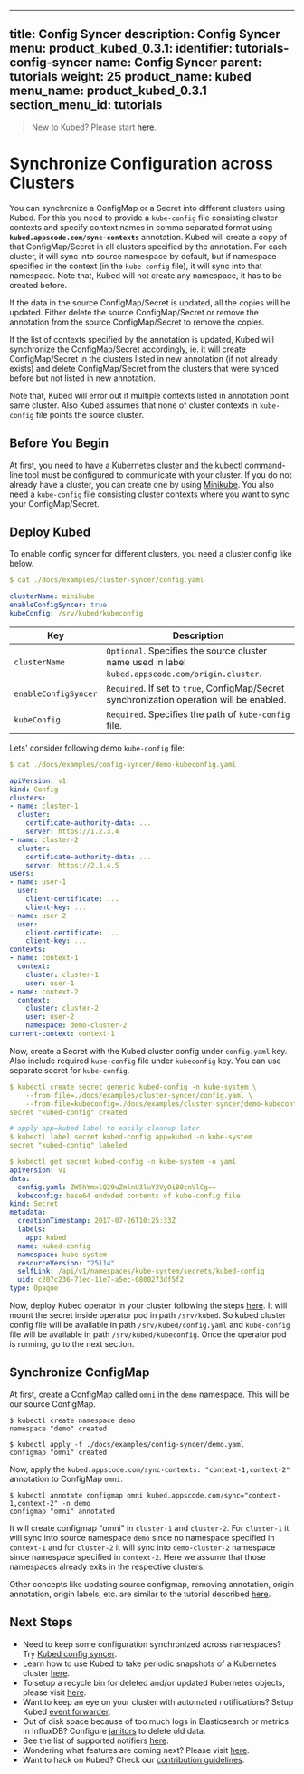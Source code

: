 

---
title: Config Syncer
description: Config Syncer
menu:
  product_kubed_0.3.1:
    identifier: tutorials-config-syncer
    name: Config Syncer
    parent: tutorials
    weight: 25
product_name: kubed
menu_name: product_kubed_0.3.1
section_menu_id: tutorials
---

> New to Kubed? Please start [here](/docs/tutorials/README.md).

# Synchronize Configuration across Clusters

You can synchronize a ConfigMap or a Secret into different clusters using Kubed. For this you need to provide a `kube-config` file consisting cluster contexts and specify context names in comma separated format using __`kubed.appscode.com/sync-contexts`__ annotation. Kubed will create a copy of that ConfigMap/Secret in all clusters specified by the annotation. For each cluster, it will sync into source namespace by default, but if namespace specified in the context (in the `kube-config` file), it will sync into that namespace. Note that, Kubed will not create any namespace, it has to be created before.

If the data in the source ConfigMap/Secret is updated, all the copies will be updated. Either delete the source ConfigMap/Secret or remove the annotation from the source ConfigMap/Secret to remove the copies.

If the list of contexts specified by the annotation is updated, Kubed will synchronize the ConfigMap/Secret accordingly, ie. it will create ConfigMap/Secret  in the clusters listed in new annotation (if not already exists) and delete ConfigMap/Secret from the clusters that were synced before but not listed in new annotation.

Note that, Kubed will error out if multiple contexts listed in annotation point same cluster. Also Kubed assumes that none of cluster contexts in `kube-config` file points the source cluster.

## Before You Begin

At first, you need to have a Kubernetes cluster and the kubectl command-line tool must be configured to communicate with your cluster. If you do not already have a cluster, you can create one by using [Minikube](https://github.com/kubernetes/minikube). You also need a `kube-config` file consisting cluster contexts where you want to sync your ConfigMap/Secret.

## Deploy Kubed

To enable config syncer for different clusters, you need a cluster config like below.

```yaml
$ cat ./docs/examples/cluster-syncer/config.yaml

clusterName: minikube
enableConfigSyncer: true
kubeConfig: /srv/kubed/kubeconfig
```

| Key                   | Description                                                                               |
|-----------------------|-------------------------------------------------------------------------------------------|
| `clusterName`  | `Optional`. Specifies the source cluster name used in label `kubed.appscode.com/origin.cluster`. |
| `enableConfigSyncer`  | `Required`. If set to `true`, ConfigMap/Secret synchronization operation will be enabled. |
| `kubeConfig`  | `Required`. Specifies the path of `kube-config` file. |

Lets' consider following demo `kube-config` file:

```yaml
$ cat ./docs/examples/config-syncer/demo-kubeconfig.yaml

apiVersion: v1
kind: Config
clusters:
- name: cluster-1
  cluster:
    certificate-authority-data: ...
    server: https://1.2.3.4
- name: cluster-2
  cluster:
    certificate-authority-data: ...
    server: https://2.3.4.5
users:
- name: user-1
  user:
    client-certificate: ...
    client-key: ...
- name: user-2
  user:
    client-certificate: ...
    client-key: ...
contexts:
- name: context-1
  context:
    cluster: cluster-1
    user: user-1
- name: context-2
  context:
    cluster: cluster-2
    user: user-2
    namespace: demo-cluster-2
current-context: context-1
```

Now, create a Secret with the Kubed cluster config under `config.yaml` key. Also include required `kube-config` file under `kubeconfig` key. You can use separate secret for `kube-config`.

```yaml
$ kubectl create secret generic kubed-config -n kube-system \
    --from-file=./docs/examples/cluster-syncer/config.yaml \
    --from-file=kubeconfig=./docs/examples/cluster-syncer/demo-kubeconfig.yaml
secret "kubed-config" created

# apply app=kubed label to easily cleanup later
$ kubectl label secret kubed-config app=kubed -n kube-system
secret "kubed-config" labeled

$ kubectl get secret kubed-config -n kube-system -o yaml
apiVersion: v1
data:
  config.yaml: ZW5hYmxlQ29uZmlnU3luY2VyOiB0cnVlCg==
  kubeconfig: base64 endoded contents of kube-config file
kind: Secret
metadata:
  creationTimestamp: 2017-07-26T10:25:33Z
  labels:
    app: kubed
  name: kubed-config
  namespace: kube-system
  resourceVersion: "25114"
  selfLink: /api/v1/namespaces/kube-system/secrets/kubed-config
  uid: c207c236-71ec-11e7-a5ec-0800273df5f2
type: Opaque
```

Now, deploy Kubed operator in your cluster following the steps [here](/docs/install.md).  It will mount the secret inside operator pod in path `/srv/kubed`. So kubed cluster config file will be available in path `/srv/kubed/config.yaml` and `kube-config` file will be available in path `/srv/kubed/kubeconfig`.  Once the operator pod is running, go to the next section.

## Synchronize ConfigMap

At first, create a ConfigMap called `omni` in the `demo` namespace. This will be our source ConfigMap.

```console
$ kubectl create namespace demo
namespace "demo" created

$ kubectl apply -f ./docs/examples/config-syncer/demo.yaml
configmap "omni" created
```

Now, apply the `kubed.appscode.com/sync-contexts: "context-1,context-2"` annotation to ConfigMap `omni`.

```console
$ kubectl annotate configmap omni kubed.appscode.com/sync="context-1,context-2" -n demo
configmap "omni" annotated
```

It will create configmap "omni" in `cluster-1` and `cluster-2`. For `cluster-1` it will sync into source namespace `demo`  since no namespace specified in `context-1` and for `cluster-2` it will sync into `demo-cluster-2` namespace since namespace specified in `context-2`. Here we assume that those namespaces already exits in the respective clusters.

Other concepts like updating source configmap, removing annotation, origin annotation, origin labels, etc. are similar to the tutorial described [here]().

## Next Steps
 - Need to keep some configuration synchronized across namespaces? Try [Kubed config syncer](/docs/tutorials/config-syncer.md).
 - Learn how to use Kubed to take periodic snapshots of a Kubernetes cluster [here](/docs/tutorials/cluster-snapshot.md).
 - To setup a recycle bin for deleted and/or updated Kubernetes objects, please visit [here](/docs/tutorials/recycle-bin.md).
 - Want to keep an eye on your cluster with automated notifications? Setup Kubed [event forwarder](/docs/tutorials/event-forwarder.md).
 - Out of disk space because of too much logs in Elasticsearch or metrics in InfluxDB? Configure [janitors](/docs/tutorials/janitors.md) to delete old data.
 - See the list of supported notifiers [here](/docs/tutorials/notifiers.md).
 - Wondering what features are coming next? Please visit [here](/ROADMAP.md).
 - Want to hack on Kubed? Check our [contribution guidelines](/CONTRIBUTING.md).
